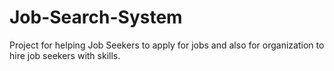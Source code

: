 # Job-Search-System
Project for helping Job Seekers to apply for jobs and also for organization to hire job seekers with skills.
